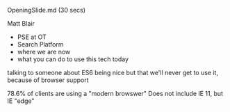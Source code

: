 OpeningSlide.md (30 secs)

Matt Blair
 - PSE at OT
 - Search Platform
 - where we are now
 - what you can do to use this tech today

talking to someone about ES6 being nice but that we'll never get to use it, because of browser support

78.6% of clients are using a "modern browswer"
Does not include IE 11, but IE "edge"
